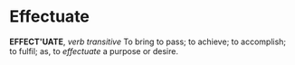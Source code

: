 # Effectuate

**EFFECT'UATE**, _verb transitive_ To bring to pass; to achieve; to accomplish; to fulfil; as, to _effectuate_ a purpose or desire.
